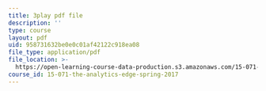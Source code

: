 ```yaml
---
title: 3play pdf file
description: ''
type: course
layout: pdf
uid: 958731632be0e0c01af42122c918ea08
file_type: application/pdf
file_location: >-
  https://open-learning-course-data-production.s3.amazonaws.com/15-071-the-analytics-edge-spring-2017/958731632be0e0c01af42122c918ea08_7QJyMB9qGQg.pdf
course_id: 15-071-the-analytics-edge-spring-2017
---
```


